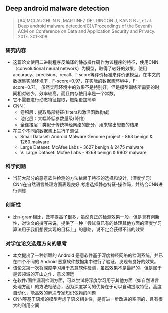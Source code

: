 ## Deep android malware detection

> [64]MCLAUGHLIN N, MARTINEZ DEL RINCON J, KANG B J, et al. Deep android malware detection[C]//Proceedings of the Seventh ACM on Conference on Data and Application Security and Privacy. 2017: 301-308.

### 研究内容

- 这篇论文使用二进制程序反编译的静态操作码作为该程序的特征，使用CNN（convolutional neural network）为模型，取得了较好的效果，使用accuracy、precision、recall、f-score等评价标准来评价该模型。在本文的数据集实验环境下，F-score=0.97，在实际的数据集环境中，F-score=0.71。 虽然实际环境中的效果不是特别好，但是模型训练所需要的时间相对较少，效率较高，而且内存使用率是一个常数。
- 它不需要进行动态特征提取，框架更加简单
- CNN：
  - 卷积层：提取局部特征(filters和激活函数构成)
  - 池化层：大幅降低参数量级(降维)
  - 全连接层：类似于传统神经网络的部分，用来输出想要的结果
- 在三个不同的数据集上进行了测试
  - Small Dataset: Android Malware Genome project - 863 benign & 1260 malware
  - Large Dataset: McAfee Labs - 3627 benign & 2475 malware
  - V. Large Dataset: Mcfee Labs - 9268 benign & 9902 malware


### 科学问题

- 当前大部分的恶意软件检测的方法依赖于特征的选择和设计,（深度学习）CNN在自然语言处理方面表现良好,考虑选择静态特征-操作码，并结合CNN进行训练


### 创新性

- 比n-gram相比，效率提高了很多，虽然真正的检测效果一般，但是具有创新性，对论文的撰写来说，提供了一种「尝试将已有的处理其他方面的深度学习算法用于我们想要实现的目标上」的思路，说不定会获得不错的效果


### 对学位论文选题方向的思考

- 本文提出了一种新颖的 Android 恶意软件基于深度神经网络的检测系统，并已在四个不同的 Android 恶意软件数据集中进行了验证，发现有良好的效果。
- 该论文第一次将深度学习用于恶意软件检测，虽然效果不是最好的，但是属于是该领域的开山之作，意义深远
- 在软件/固件漏洞检测方面，可以尝试将深度学习用于其他方面（如自然语言处理方面）的方法相结合，因为深度学习的优势在于可以自动提取特征，高度自动化，能高效的解决专家知识依赖的问题
- CNN等基于语境的模型考虑了语义相关性，是有进一步改进的空间的，且有很大的利用空间